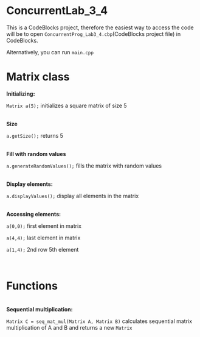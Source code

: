 # ConcurrentLab_3_4

This is a CodeBlocks project, therefore the easiest way to access the code will be to open `ConcurrentProg_Lab3_4.cbp`(CodeBlocks project file) in CodeBlocks.

Alternatively, you can run `main.cpp` 

# Matrix class

<b>Initializing:</b> 

`Matrix a(5);` initializes a square matrix of size 5


<br><b>Size</b>

`a.getSize();` returns 5


<br><b>Fill with random values</b>

`a.generateRandomValues();` fills the matrix with random values


<br><b>Display elements:</b> 

`a.displayValues();` display all elements in the matrix


<br><b>Accessing elements:</b> 

`a(0,0);` first element in matrix

`a(4,4);` last element in matrix 

`a(1,4);` 2nd row 5th element



<br>

# Functions


<br><b>Sequential multiplication:</b> 

`Matrix C = seq_mat_mul(Matrix A, Matrix B)` calculates sequential matrix multiplication of A and B and returns a new `Matrix`
